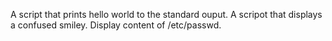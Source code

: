 A script that prints hello world to the standard ouput.
A scripot that displays a confused smiley.
Display content of /etc/passwd.
